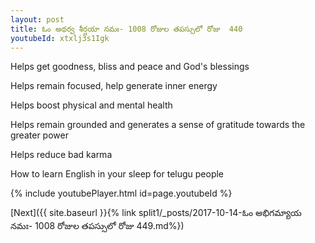 ```yaml
---
layout: post
title: ఓం అథర్వ శీర్షయా నమః- 1008 రోజుల తపస్సులో రోజు  440
youtubeId: xtxlj3s1Igk
---
```

 
 
Helps get goodness, bliss and peace and God's blessings
 
Helps remain focused, help generate inner energy 
 
Helps boost physical and mental health 
 
Helps remain grounded and generates a sense of gratitude towards the greater power 
 
Helps reduce bad karma
 
How to learn English in your sleep for telugu people
 
 
 
 


{% include youtubePlayer.html id=page.youtubeId %}
 
[Next]({{ site.baseurl }}{% link split1/_posts/2017-10-14-ఓం అభిగమ్యాయ నమః- 1008 రోజుల తపస్సులో రోజు  449.md%})
 
